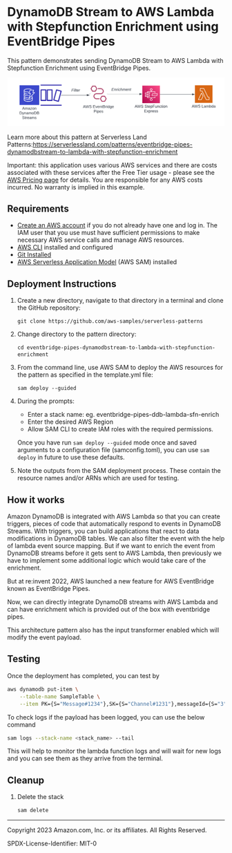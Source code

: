 # DynamoDB Stream to AWS Lambda with Stepfunction Enrichment using EventBridge Pipes

This pattern demonstrates sending DynamoDB Stream to AWS Lambda with Stepfunction Enrichment using EventBridge Pipes.

![Pipes diagram](./ddbstream-lambda-stepfunction-enrichment.png)


Learn more about this pattern at Serverless Land Patterns:https://serverlessland.com/patterns/eventbridge-pipes-dynamodbstream-to-lambda-with-stepfunction-enrichment

Important: this application uses various AWS services and there are costs associated with these services after the Free Tier usage - please see the [AWS Pricing page](https://aws.amazon.com/pricing/) for details. You are responsible for any AWS costs incurred. No warranty is implied in this example.

## Requirements

* [Create an AWS account](https://portal.aws.amazon.com/gp/aws/developer/registration/index.html) if you do not already have one and log in. The IAM user that you use must have sufficient permissions to make necessary AWS service calls and manage AWS resources.
* [AWS CLI](https://docs.aws.amazon.com/cli/latest/userguide/install-cliv2.html) installed and configured
* [Git Installed](https://git-scm.com/book/en/v2/Getting-Started-Installing-Git)
* [AWS Serverless Application Model](https://docs.aws.amazon.com/serverless-application-model/latest/developerguide/serverless-sam-cli-install.html) (AWS SAM) installed

## Deployment Instructions

1. Create a new directory, navigate to that directory in a terminal and clone the GitHub repository:
    ``` 
    git clone https://github.com/aws-samples/serverless-patterns
    ```
1. Change directory to the pattern directory:
    ```
    cd eventbridge-pipes-dynamodbstream-to-lambda-with-stepfunction-enrichment
    ```
1. From the command line, use AWS SAM to deploy the AWS resources for the pattern as specified in the template.yml file:
    ```
    sam deploy --guided
    ```
1. During the prompts:
    * Enter a stack name: eg. eventbridge-pipes-ddb-lambda-sfn-enrich
    * Enter the desired AWS Region
    * Allow SAM CLI to create IAM roles with the required permissions.

    Once you have run `sam deploy --guided` mode once and saved arguments to a configuration file (samconfig.toml), you can use `sam deploy` in future to use these defaults.

1. Note the outputs from the SAM deployment process. These contain the resource names and/or ARNs which are used for testing.

## How it works

Amazon DynamoDB is integrated with AWS Lambda so that you can create triggers, pieces of code that automatically respond to events in DynamoDB Streams. With triggers, you can build applications that react to data modifications in DynamoDB tables. We can also filter the event with the help of lambda event source mapping. But if we want to enrich the event from DynamoDB streams before it gets sent to AWS Lambda, then previously we have to implement some additional logic which would take care of the enrichment. 

But at re:invent 2022, AWS launched a new feature for AWS EventBridge known as EventBridge Pipes.

Now, we can directly integrate DynamoDB streams with AWS Lambda and can have enrichment which is provided out of the box with eventbridge pipes.

This architecture pattern also has the input transformer enabled which will modify the event payload.

## Testing

Once the deployment has completed, you can test by


```bash
aws dynamodb put-item \
    --table-name SampleTable \
    --item PK={S="Message#1234"},SK={S="Channel#1231"},messageId={S="3"}
```

To check logs if the payload has been logged, you can use the below command

```bash
sam logs --stack-name <stack_name> --tail
```

This will help to monitor the lambda function logs and will wait for new logs and you can see them as they arrive from the terminal. 

## Cleanup
 
1. Delete the stack
    ```bash
    sam delete
    ```

----
Copyright 2023 Amazon.com, Inc. or its affiliates. All Rights Reserved.

SPDX-License-Identifier: MIT-0
